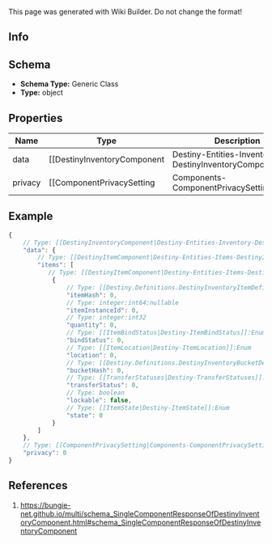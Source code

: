 <span class="wiki-builder">This page was generated with Wiki Builder. Do not change the format!</span>

## Info

## Schema
* **Schema Type:** Generic Class
* **Type:** object

## Properties
Name | Type | Description
---- | ---- | -----------
data | [[DestinyInventoryComponent|Destiny-Entities-Inventory-DestinyInventoryComponent]] | 
privacy | [[ComponentPrivacySetting|Components-ComponentPrivacySetting]]:Enum | 

## Example
```javascript
{
    // Type: [[DestinyInventoryComponent|Destiny-Entities-Inventory-DestinyInventoryComponent]]
    "data": {
        // Type: [[DestinyItemComponent|Destiny-Entities-Items-DestinyItemComponent]][]
        "items": [
           // Type: [[DestinyItemComponent|Destiny-Entities-Items-DestinyItemComponent]]
            {
                // Type: [[Destiny.Definitions.DestinyInventoryItemDefinition|Destiny-Definitions-DestinyInventoryItemDefinition]]:integer:uint32
                "itemHash": 0,
                // Type: integer:int64:nullable
                "itemInstanceId": 0,
                // Type: integer:int32
                "quantity": 0,
                // Type: [[ItemBindStatus|Destiny-ItemBindStatus]]:Enum
                "bindStatus": 0,
                // Type: [[ItemLocation|Destiny-ItemLocation]]:Enum
                "location": 0,
                // Type: [[Destiny.Definitions.DestinyInventoryBucketDefinition|Destiny-Definitions-DestinyInventoryBucketDefinition]]:integer:uint32
                "bucketHash": 0,
                // Type: [[TransferStatuses|Destiny-TransferStatuses]]:Enum
                "transferStatus": 0,
                // Type: boolean
                "lockable": false,
                // Type: [[ItemState|Destiny-ItemState]]:Enum
                "state": 0
            }
        ]
    },
    // Type: [[ComponentPrivacySetting|Components-ComponentPrivacySetting]]:Enum
    "privacy": 0
}

```

## References
1. https://bungie-net.github.io/multi/schema_SingleComponentResponseOfDestinyInventoryComponent.html#schema_SingleComponentResponseOfDestinyInventoryComponent

